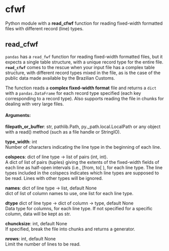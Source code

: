 # cfwf
Python module with a **read_cfwf** function for reading fixed-width formatted files with different record (line) types.

## read_cfwf
`pandas` has a `read_fwf` function for reading fixed-width formatted files, but it expects a single table structure, with a unique record type for the entire file. **`read_cfwf`** comes to the rescue when your input file has a complex table structure, with different record types mixed in the file, as is the case of the public data made available by the Brazilian Customs.

The function reads a **complex fixed-width format** file and returns a `dict` with a `pandas.DataFrame` for each record type specified (each key corresponding to a record type). Also supports reading the file in chunks for dealing with very large files.

#### **Arguments**:
**filepath_or_buffer**: str, pathlib.Path, py._path.local.LocalPath or any
        object with a read() method (such as a file handle or StringIO).
        
**type_width**: int  
        Number of characters indicating the line type in the beginning of each 
        line.
        
**colspecs**: dict of line type -> list of pairs (int, int).  
        A dict of list of pairs (tuples) giving the extents of the fixed-width
        fields of each line as half-open intervals (i.e., [from, to[ ), for each
        line type. The line types included in the colspecs indicates which line 
        types are supposed to be read. Lines with other types will be ignored.
        
**names**: dict of line type -> list, default None  
        dict of list of column names to use, one list for each line type.
        
**dtype** dict of line type -> dict of column -> type, default None  
        Data type for columns, for each line type. If not specified for a
        specific column, data will be kept as str.
        
**chuncksize**: int, default None  
        If specified, break the file into chunks and returns a generator.
        
**nrows**: int, default None  
        Limit the number of lines to be read.
        
